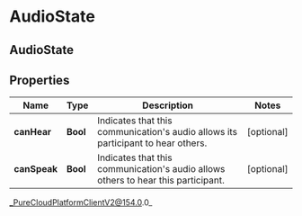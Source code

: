 # AudioState

## AudioState

## Properties

|Name | Type | Description | Notes|
|------------ | ------------- | ------------- | -------------|
| **canHear** | **Bool** | Indicates that this communication&#39;s audio allows its participant to hear others. | [optional] |
| **canSpeak** | **Bool** | Indicates that this communication&#39;s audio allows others to hear this participant. | [optional] |



_PureCloudPlatformClientV2@154.0.0_
